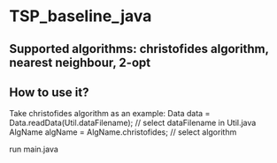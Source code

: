 # TSP_baseline_java

## Supported algorithms: christofides algorithm, nearest neighbour, 2-opt

## How to use it?
Take christofides algorithm as an example:
Data data = Data.readData(Util.dataFilename); // select dataFilename in Util.java
AlgName algName = AlgName.christofides;  // select algorithm

run main.java
